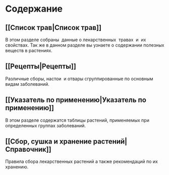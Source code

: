 # Содержание
            
## [[Список трав|Список трав]]
В этом разделе собраны  данные о лекарственных  травах  и  их 
свойствах. Так же в данном разделе вы узнаете о содержании полезных
веществ в растениях.
            
## [[Рецепты|Рецепты]]
Различные сборы, настои  и отвары сгруппированные по основным видам
заболеваний.
            
## [[Указатель по применению|Указатель по применению]]
В этом разделе содержатся таблицы растений, применяемых
при определенных группах заболеваний.
                                           
## [[Сбор, сушка и хранение растений|Справочник]]
Правила сбора лекарственных растений а также рекомендаций по их
хранению.

